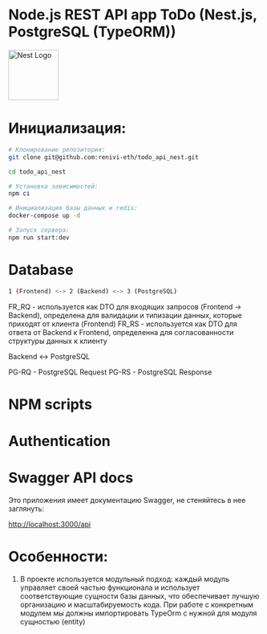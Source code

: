 # Node.js REST API app ToDo (Nest.js, PostgreSQL (TypeORM))

<img src="https://nestjs.com/img/logo-small.svg" alt="Nest Logo" width="100" height="100">

# Инициализация:

```bash
# Клонирование репозитория:
git clone git@github.com:renivi-eth/todo_api_nest.git

cd todo_api_nest

# Установка зависимостей:
npm ci

# Инициализация базы данных и redis:
docker-compose up -d

# Запуск сервера:
npm run start:dev
```

# Database

```bash
1 (Frontend) <-> 2 (Backend) <-> 3 (PostgreSQL)
```

FR_RQ - используется как DTO для входящих запросов (Frontend -> Backend), определена для валидации и типизации данных, которые приходят от клиента (Frontend)
FR_RS - используется как DTO для ответа от Backend к Frontend, определенна для согласованности структуры данных к клиенту

Backend <-> PostgreSQL

PG-RQ - PostgreSQL Request
PG-RS - PostgreSQL Response

# NPM scripts

# Authentication

# Swagger API docs

Это приложения имеет документацию Swagger, не стеняйтесь в нее заглянуть:

[http://localhost:3000/api](http://localhost:3000/api)

# Особенности:

1. В проекте используется модульный подход: каждый модуль управляет своей частью функционала и использует соответствующие сущности базы данных, что обеспечивает лучшую организацию и масштабируемость кода. При работе с конкретным модулем мы должны импортировать TypeOrm с нужной для модуля сущностью (entity)
